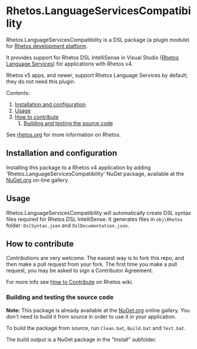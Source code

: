 # Rhetos.LanguageServicesCompatibility

Rhetos.LanguageServicesCompatibility is a DSL package (a plugin module) for [Rhetos development platform](https://github.com/Rhetos/Rhetos).

It provides support for Rhetos DSL IntelliSense in Visual Studio ([Rhetos Language Services](https://github.com/Rhetos/LanguageServices))
for applications with Rhetos v4.

Rhetos v5 apps, and newer, support Rhetos Language Services by default; they do not need this plugin.

Contents:

1. [Installation and configuration](#installation-and-configuration)
2. [Usage](#usage)
3. [How to contribute](#how-to-contribute)
   1. [Building and testing the source code](#building-and-testing-the-source-code)

See [rhetos.org](http://www.rhetos.org/) for more information on Rhetos.

## Installation and configuration

Installing this package to a Rhetos v4 application
by adding 'Rhetos.LanguageServicesCompatibility' NuGet package,
available at the [NuGet.org](https://www.nuget.org/) on-line gallery.

## Usage

Rhetos.LanguageServicesCompatibility will automatically create DSL syntax files required for Rhetos DSL IntelliSense.
It generates files in `obj\Rhetos` folder: `DslSyntax.json` and `DslDocumentation.json`.

## How to contribute

Contributions are very welcome. The easiest way is to fork this repo, and then
make a pull request from your fork. The first time you make a pull request, you
may be asked to sign a Contributor Agreement.

For more info see [How to Contribute](https://github.com/Rhetos/Rhetos/wiki/How-to-Contribute) on Rhetos wiki.

### Building and testing the source code

**Note:** This package is already available at the [NuGet.org](https://www.nuget.org/) online gallery.
You don't need to build it from source in order to use it in your application.

To build the package from source, run `Clean.bat`, `Build.bat` and `Test.bat`.

The build output is a NuGet package in the "Install" subfolder.
